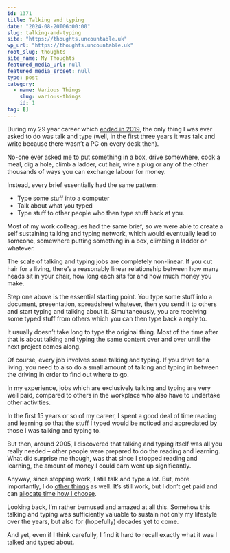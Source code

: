 ```yaml
---
id: 1371
title: Talking and typing
date: "2024-08-20T06:00:00"
slug: talking-and-typing
site: "https://thoughts.uncountable.uk"
wp_url: "https://thoughts.uncountable.uk"
root_slug: thoughts
site_name: My Thoughts
featured_media_url: null
featured_media_srcset: null
type: post
category:
  - name: Various Things
    slug: various-things
    id: 1
tag: []
---
```



<p>During my 29 year career which <a href="https://thoughts.uncountable.uk/stopping-work/" data-type="post" data-id="575">ended in 2019</a>, the only thing I was ever asked to do was talk and type (well, in the first three years it was talk and write because there wasn&#8217;t a PC on every desk then).</p>



<p>No-one ever asked me to put something in a box, drive somewhere, cook a meal, dig a hole, climb a ladder, cut hair, wire a plug or any of the other thousands of ways you can exchange labour for money.</p>



<p>Instead, every brief essentially had the same pattern:</p>



<ul class="wp-block-list">
<li>Type some stuff into a computer</li>



<li>Talk about what you typed</li>



<li>Type stuff to other people who then type stuff back at you.</li>
</ul>



<p>Most of my work colleagues had the same brief, so we were able to create a self sustaining talking and typing network, which would eventually lead to someone, somewhere putting something in a box, climbing a ladder or whatever.</p>



<p>The scale of talking and typing jobs are completely non-linear.  If you cut hair for a living, there&#8217;s a reasonably linear relationship between how many heads sit in your chair, how long each sits for and how much money you  make.</p>



<p>Step one above is the essential starting point. You type some stuff into a document, presentation, spreadsheet whatever, then you send it to others and start typing and talking about it. Simultaneously, you are receiving some typed stuff from others which you can then type back a reply to.</p>



<p>It usually doesn&#8217;t take long to type the original thing.  Most of the time after that is about talking and typing the same content over and over until the next project comes along.</p>



<p>Of course, every job involves some talking and typing.  If you drive for a living, you need to also do a small amount of talking and typing in between the driving in order to find out where to go.</p>



<p>In my experience, jobs which are exclusively talking and typing are very well paid, compared to others in the workplace who also have to undertake other activities.</p>



<p>In the first 15 years or so of my career, I spent a good deal of time reading and learning so that the stuff I typed would be noticed and appreciated by those I was talking and typing to.</p>



<p>But then, around 2005, I discovered that talking and typing itself was all you really needed &#8211; other people were prepared to do the reading and learning.  What did surprise me though, was that since I stopped reading and learning, the amount of money I could earn went up significantly.</p>



<p>Anyway, since stopping work, I still talk and type a lot.  But, more importantly, I do <a href="https://diary.uncountable.uk/">other things</a> as well.  It&#8217;s still work, but I don&#8217;t get paid and can <a href="https://thoughts.uncountable.uk/allocating-time/" data-type="post" data-id="568">allocate time how I choose</a>.</p>



<p>Looking back, I&#8217;m rather bemused and amazed at all this.  Somehow this talking and typing was sufficiently valuable to sustain not only my lifestyle over the years, but also for (hopefully) decades yet to come. </p>



<p>And yet, even if I think carefully, I find it hard to recall exactly what it was I talked and typed about.</p>
